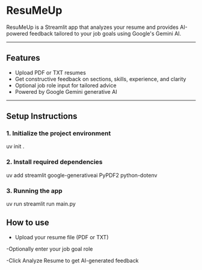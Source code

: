 # ResuMeUp

ResuMeUp is a Streamlit app that analyzes your resume and provides AI-powered feedback tailored to your job goals using Google's Gemini AI.

---

## Features

- Upload PDF or TXT resumes
- Get constructive feedback on sections, skills, experience, and clarity
- Optional job role input for tailored advice
- Powered by Google Gemini generative AI

---

## Setup Instructions

### 1. Initialize the project environment

uv init .

### 2. Install required dependencies

uv add streamlit google-generativeai PyPDF2 python-dotenv

### 3. Running the app

uv run streamlit run main.py

## How to use
- Upload your resume file (PDF or TXT)<br>

-Optionally enter your job goal role <br>

-Click Analyze Resume to get AI-generated feedback






